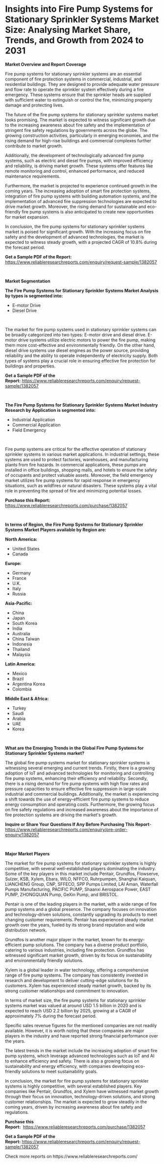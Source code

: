 <p><h1>Insights into Fire Pump Systems for Stationary Sprinkler Systems Market Size: Analysing Market Share, Trends, and Growth from 2024 to 2031</h1></p><p><strong>Market Overview and Report Coverage</strong></p>
<p><p>Fire pump systems for stationary sprinkler systems are an essential component of fire protection systems in commercial, industrial, and residential buildings. They are designed to provide adequate water pressure and flow rate to operate the sprinkler system effectively during a fire emergency. These systems ensure that the sprinkler heads are supplied with sufficient water to extinguish or control the fire, minimizing property damage and protecting lives.</p><p>The future of the fire pump systems for stationary sprinkler systems market looks promising. The market is expected to witness significant growth due to the increasing awareness about fire safety and the implementation of stringent fire safety regulations by governments across the globe. The growing construction activities, particularly in emerging economies, and the rising demand for high-rise buildings and commercial complexes further contribute to market growth.</p><p>Additionally, the development of technologically advanced fire pump systems, such as electric and diesel fire pumps, with improved efficiency and reliability, is driving market growth. These systems offer features like remote monitoring and control, enhanced performance, and reduced maintenance requirements.</p><p>Furthermore, the market is projected to experience continued growth in the coming years. The increasing adoption of smart fire protection systems, integration of fire pump systems with building automation systems, and the implementation of advanced fire suppression technologies are expected to drive market growth. Moreover, the rising demand for sustainable and eco-friendly fire pump systems is also anticipated to create new opportunities for market expansion.</p><p>In conclusion, the fire pump systems for stationary sprinkler systems market is poised for significant growth. With the increasing focus on fire safety and the development of advanced technologies, the market is expected to witness steady growth, with a projected CAGR of 10.8% during the forecast period.</p></p>
<p><strong>Get a Sample PDF of the Report:</strong> <a href="https://www.reliableresearchreports.com/enquiry/request-sample/1382057">https://www.reliableresearchreports.com/enquiry/request-sample/1382057</a></p>
<p>&nbsp;</p>
<p><strong>Market Segmentation</strong></p>
<p><strong>The Fire Pump Systems for Stationary Sprinkler Systems Market Analysis by types is segmented into:</strong></p>
<p><ul><li>E-motor Drive</li><li>Diesel Drive</li></ul></p>
<p>&nbsp;</p>
<p><p>The market for fire pump systems used in stationary sprinkler systems can be broadly categorized into two types: E-motor drive and diesel drive. E-motor drive systems utilize electric motors to power the fire pump, making them more cost-effective and environmentally friendly. On the other hand, diesel drive systems use diesel engines as the power source, providing reliability and the ability to operate independently of electricity supply. Both types of systems play a crucial role in ensuring effective fire protection for buildings and properties.</p></p>
<p><strong>Get a Sample PDF of the Report:</strong>&nbsp;<a href="https://www.reliableresearchreports.com/enquiry/request-sample/1382057">https://www.reliableresearchreports.com/enquiry/request-sample/1382057</a></p>
<p>&nbsp;</p>
<p><strong>The Fire Pump Systems for Stationary Sprinkler Systems Market Industry Research by Application is segmented into:</strong></p>
<p><ul><li>Industrial Application</li><li>Commercial Application</li><li>Field Emergency</li></ul></p>
<p>&nbsp;</p>
<p><p>Fire pump systems are critical for the effective operation of stationary sprinkler systems in various market applications. In industrial settings, these systems are used to protect factories, warehouses, and manufacturing plants from fire hazards. In commercial applications, these pumps are installed in office buildings, shopping malls, and hotels to ensure the safety of occupants and protect valuable assets. Moreover, the field emergency market utilizes fire pump systems for rapid response in emergency situations, such as wildfires or natural disasters. These systems play a vital role in preventing the spread of fire and minimizing potential losses.</p></p>
<p><strong>Purchase this Report:</strong>&nbsp; <a href="https://www.reliableresearchreports.com/purchase/1382057">https://www.reliableresearchreports.com/purchase/1382057</a></p>
<p>&nbsp;</p>
<p><strong>In terms of Region, the Fire Pump Systems for Stationary Sprinkler Systems Market Players available by Region are:</strong></p>
<p>
    <p> <strong> North America: </strong>
        <ul>
            <li>United States</li>
            <li>Canada</li>
        </ul>
        </p> 
    <p> <strong> Europe: </strong>
        <ul>
            <li>Germany</li>
            <li>France</li>
            <li>U.K.</li>
            <li>Italy</li>
            <li>Russia</li>
        </ul>
        </p> 
    <p> <strong> Asia-Pacific: </strong>
        <ul>
            <li>China</li>
            <li>Japan</li>
            <li>South Korea</li>
            <li>India</li>
            <li>Australia</li>
            <li>China Taiwan</li>
            <li>Indonesia</li>
            <li>Thailand</li>
            <li>Malaysia</li>
        </ul>
        </p> 
    <p> <strong> Latin America: </strong>
        <ul>
            <li>Mexico</li>
            <li>Brazil</li>
            <li>Argentina Korea</li>
            <li>Colombia</li>
        </ul>
        </p> 
    <p> <strong> Middle East & Africa: </strong>
        <ul>
            <li>Turkey</li>
            <li>Saudi</li>
            <li>Arabia</li>
            <li>UAE</li>
            <li>Korea</li>
        </ul>
    </p>
    </p>
<p>&nbsp;</p>
<p><strong>What are the Emerging Trends in the Global Fire Pump Systems for Stationary Sprinkler Systems market?</strong></p>
<p><p>The global fire pump systems market for stationary sprinkler systems is witnessing several emerging and current trends. Firstly, there is a growing adoption of IoT and advanced technologies for monitoring and controlling fire pump systems, enhancing their efficiency and reliability. Secondly, there is a rising demand for fire pump systems with high flow rates and pressure capacities to ensure effective fire suppression in large-scale industrial and commercial buildings. Additionally, the market is experiencing a shift towards the use of energy-efficient fire pump systems to reduce energy consumption and operating costs. Furthermore, the growing focus on fire safety regulations and increased awareness about the importance of fire protection systems are driving the market's growth.</p></p>
<p><strong>Inquire or Share Your Questions If Any Before Purchasing This Report</strong>- <a href="https://www.reliableresearchreports.com/enquiry/pre-order-enquiry/1382057">https://www.reliableresearchreports.com/enquiry/pre-order-enquiry/1382057</a></p>
<p>&nbsp;</p>
<p><strong>Major Market Players</strong></p>
<p><p>The market for fire pump systems for stationary sprinkler systems is highly competitive, with several well-established players dominating the industry. Some of the key players in this market include Pentair, Grundfos, Flowserve, Sulzer, KSB, Xylem, Ebara, WILO, NFFCO, Ruhrpumpen, Shanghai Kaiquan, LIANCHENG Group, CNP, SFFECO, SPP Pumps Limited, LAl Aman, Waterfall Pumps Manufacturing, PACIFIC PUMP, Shaanxi Aerospace Power, EAST PUMP, ZHONGQUAN Pump, GeXin Pump, and BRISTOL.</p><p>Pentair is one of the leading players in the market, with a wide range of fire pump systems and a global presence. The company focuses on innovation and technology-driven solutions, constantly upgrading its products to meet changing customer requirements. Pentair has experienced steady market growth over the years, fueled by its strong brand reputation and wide distribution network.</p><p>Grundfos is another major player in the market, known for its energy-efficient pump solutions. The company has a diverse product portfolio, catering to various industries, including fire protection. Grundfos has witnessed significant market growth, driven by its focus on sustainability and environmentally friendly solutions.</p><p>Xylem is a global leader in water technology, offering a comprehensive range of fire pump systems. The company has consistently invested in research and development to deliver cutting-edge solutions for its customers. Xylem has experienced steady market growth, backed by its strong customer relationships and commitment to innovation.</p><p>In terms of market size, the fire pump systems for stationary sprinkler systems market was valued at around USD 1.5 billion in 2020 and is expected to reach USD 2.2 billion by 2025, growing at a CAGR of approximately 7% during the forecast period.</p><p>Specific sales revenue figures for the mentioned companies are not readily available. However, it is worth noting that these companies are major players in the industry and have reported strong financial performance over the years.</p><p>The latest trends in the market include the increasing adoption of smart fire pump systems, which leverage advanced technologies such as IoT and AI to enhance efficiency and safety. There is also a growing focus on sustainability and energy efficiency, with companies developing eco-friendly solutions to meet sustainability goals.</p><p>In conclusion, the market for fire pump systems for stationary sprinkler systems is highly competitive, with several established players. Key companies like Pentair, Grundfos, and Xylem have witnessed market growth through their focus on innovation, technology-driven solutions, and strong customer relationships. The market is expected to grow steadily in the coming years, driven by increasing awareness about fire safety and regulations.</p></p>
<p><strong>Purchase this Report:</strong>&nbsp;&nbsp;<a href="https://www.reliableresearchreports.com/purchase/1382057">https://www.reliableresearchreports.com/purchase/1382057</a></p>
<p></p>
<p><strong>Get a Sample PDF of the Report:</strong>&nbsp;<a href="https://www.reliableresearchreports.com/enquiry/request-sample/1382057">https://www.reliableresearchreports.com/enquiry/request-sample/1382057</a></p>
<p>Check more reports on https://www.reliableresearchreports.com/</p>